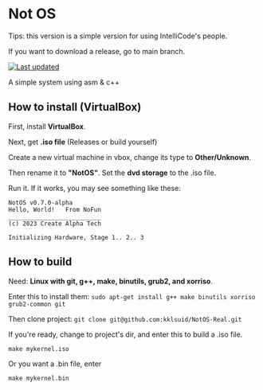 # Not OS

Tips: this version is a simple version for using IntelliCode's people.

If you want to download a release, go to main branch.

[![Last updated](https://img.shields.io/badge/dynamic/json?color=red&label=Last%20Updated&query=updated_at&url=https%3A%2F%2Fapi.github.com%2Frepos%2FCreate-Alpha%2FNot-OS)](https://github.com/Create-Alpha/Not-OS/releases/latest)

A simple system using asm &amp; c++

## How to install (VirtualBox)

First, install **VirtualBox**.

Next, get **.iso file** (Releases or build yourself)

Create a new virtual machine in vbox, change its type to **Other/Unknown**.

Then rename it to **"NotOS"**. Set the **dvd storage** to the .iso file.

Run it. If it works, you may see something like these:

```text
NotOS v0.7.0-alpha
Hello, World!   From NoFun
__________________________
(c) 2023 Create Alpha Tech
   
Initializing Hardware, Stage 1.. 2.. 3
```

## How to build

Need: **Linux with git, g++, make, binutils, grub2, and xorriso**.

Enter this to install them: `sudo apt-get install g++ make binutils xorriso grub2-common git`

Then clone project: `git clone git@github.com:kklsuid/NotOS-Real.git`

If you're ready, change to project's dir, and enter this to build a .iso file.

`make mykernel.iso`

Or you want a .bin file, enter

`make mykernel.bin`
